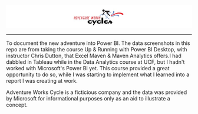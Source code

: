 <img src = AW_logo_resized.jpg>

---

To document the new adventure into Power BI. The data screenshots in this repo are from taking the course Up & Running with Power BI Desktop, with instructor Chris Dutton, that Excel Maven & Maven Analytics offers.I had dabbled in Tableau while in the Data Analytics course at UCF, but I hadn't worked with Microsoft's Power BI yet. This course provided a great opportunity to do so, while I was starting to implement what I learned into a report I was creating at work.

Adventure Works Cycle is a ficticious company and the data was provided by Microsoft for informational purposes only as an aid to illustrate a concept. 
